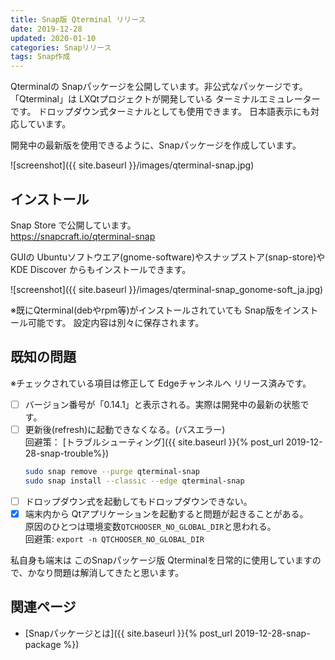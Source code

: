 ```yaml
---
title: Snap版 Qterminal リリース
date: 2019-12-28
updated: 2020-01-10
categories: Snapリリース
tags: Snap作成
---
```


Qterminalの Snapパッケージを公開しています。非公式なパッケージです。  
「Qterminal」は LXQtプロジェクトが開発している ターミナルエミュレーターです。
ドロップダウン式ターミナルとしても使用できます。
日本語表示にも対応しています。

開発中の最新版を使用できるように、Snapパッケージを作成しています。

![screenshot]({{ site.baseurl }}/images/qterminal-snap.jpg)

## インストール

Snap Store で公開しています。  
<https://snapcraft.io/qterminal-snap>

GUIの Ubuntuソフトウエア(gnome-software)やスナップストア(snap-store)や KDE Discover からもインストールできます。

![screenshot]({{ site.baseurl }}/images/qterminal-snap_gonome-soft_ja.jpg)

※既にQterminal(debやrpm等)がインストールされていても Snap版をインストール可能です。
設定内容は別々に保存されます。

## 既知の問題

※チェックされている項目は修正して Edgeチャンネルへ リリース済みです。

- [ ] バージョン番号が「0.14.1」と表示される。実際は開発中の最新の状態です。
- [ ] 更新後(refresh)に起動できなくなる。(バスエラー)  
  回避策： [トラブルシューティング]({{ site.baseurl }}{% post_url 2019-12-28-snap-trouble%})
  ```bash
  sudo snap remove --purge qterminal-snap
  sudo snap install --classic --edge qterminal-snap
  ```
- [ ] ドロップダウン式を起動してもドロップダウンできない。
- [X] 端末内から Qtアプリケーションを起動すると問題が起きることがある。  
  原因のひとつは環境変数`QTCHOOSER_NO_GLOBAL_DIR`と思われる。  
  回避策: `export -n QTCHOOSER_NO_GLOBAL_DIR`

私自身も端末は このSnapパッケージ版 Qterminalを日常的に使用していますので、かなり問題は解消してきたと思います。

## 関連ページ

- [Snapパッケージとは]({{ site.baseurl }}{% post_url 2019-12-28-snap-package %})
